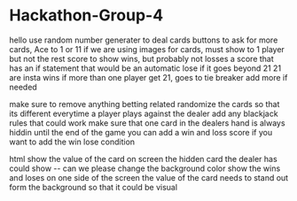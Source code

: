 # Hackathon-Group-4
hello
use random number generater to deal cards
buttons to ask for more cards, Ace to 1 or 11
if we are using images for cards, must show to 1 player but not the rest
score to show wins, but probably not losses
a score that has an if statement that would be an automatic lose if it goes beyond 21
21 are insta wins
if more than one player get 21, goes to tie breaker
add more if needed

make sure to remove anything betting related
randomize the cards so that its different everytime a player plays against the dealer
add any blackjack rules that could work
make sure that one card in the dealers hand is always hiddin until the end of the game
you can add a win and loss score if you want to
add the win lose condition

html
show the value of the card on screen
the hidden card the dealer has could show --
can we please change the background color
show the wins and loses on one side of the screen
the value of the card needs to stand out form the background so that it could be visual
